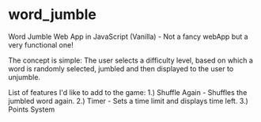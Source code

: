 # word_jumble
Word Jumble Web App in JavaScript (Vanilla) - Not a fancy webApp but a very functional one!

The concept is simple:
The user selects a difficulty level, based on which a word is randomly selected, jumbled and then displayed
to the user to unjumble. 

List of features I'd like to add to the game: 
1.) Shuffle Again - Shuffles the jumbled word again.
2.) Timer - Sets a time limit and displays time left.
3.) Points System
